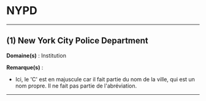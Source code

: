 # NYPD

--------------------

## (1) New York City Police Department

**Domaine(s)** : Institution

**Remarque(s)** :

+ Ici, le 'C' est en majuscule car il fait partie du nom de la ville, qui est un nom propre. Il ne fait pas partie de l'abréviation.

--------------------